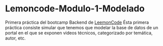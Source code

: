 # Lemoncode-Modulo-1-Modelado

Primera práctica del bootcamp Backend de [LeemonCode](https://lemoncode.net/bootcamp-backend#bootcamp-backend/banner)
Ésta primera práctica consiste simular que tenemos que modelar la base de datos de un portal en el que se exponen videos técnicos, categorizado por temática, autor, etc. 